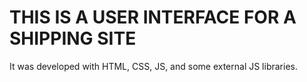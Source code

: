 # THIS IS A USER INTERFACE FOR A SHIPPING SITE

It was developed with HTML, CSS, JS, and some external JS libraries.
